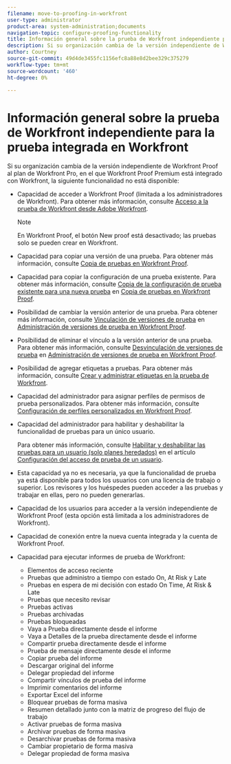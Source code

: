 ```yaml
---
filename: move-to-proofing-in-workfront
user-type: administrator
product-area: system-administration;documents
navigation-topic: configure-proofing-functionality
title: Información general sobre la prueba de Workfront independiente para la prueba integrada en Workfront
description: Si su organización cambia de la versión independiente de Workfront Proof al plan de Workfront Pro, en el que Workfront Proof Premium está integrado con Workfront, algunas funciones de prueba no están disponibles.
author: Courtney
source-git-commit: 49d4de3455fc1156efc8a88e8d2bee329c375279
workflow-type: tm+mt
source-wordcount: '460'
ht-degree: 0%

---
```



# Información general sobre la prueba de Workfront independiente para la prueba integrada en Workfront

Si su organización cambia de la versión independiente de Workfront Proof al plan de Workfront Pro, en el que Workfront Proof Premium está integrado con Workfront, la siguiente funcionalidad no está disponible:

* Capacidad de acceder a Workfront Proof (limitada a los administradores de Workfront). Para obtener más información, consulte [Acceso a la prueba de Workfront desde Adobe Workfront](../../../review-and-approve-work/proofing/managing-proofs-within-workfront/access-wf-proof-in-workfront.md).

   >[!NOTE]
   >
   >En Workfront Proof, el botón New proof está desactivado; las pruebas solo se pueden crear en Workfront.

* Capacidad para copiar una versión de una prueba. Para obtener más información, consulte  [Copia de pruebas en Workfront Proof](../../../workfront-proof/wp-work-proofsfiles/create-proofs-and-files/copy-proofs.md).

* Capacidad para copiar la configuración de una prueba existente. Para obtener más información, consulte [Copia de la configuración de prueba existente para una nueva prueba](../../../workfront-proof/wp-work-proofsfiles/create-proofs-and-files/copy-proofs.md#copy-with-new-file) en [Copia de pruebas en Workfront Proof](../../../workfront-proof/wp-work-proofsfiles/create-proofs-and-files/copy-proofs.md).

* Posibilidad de cambiar la versión anterior de una prueba. Para obtener más información, consulte [Vinculación de versiones de prueba](../../../workfront-proof/wp-work-proofsfiles/manage-your-work/manage-proof-versions.md#linking-and-unlinking-proof-versions) en [Administración de versiones de prueba en Workfront Proof](../../../workfront-proof/wp-work-proofsfiles/manage-your-work/manage-proof-versions.md).

* Posibilidad de eliminar el vínculo a la versión anterior de una prueba. Para obtener más información, consulte [Desvinculación de versiones de prueba](../../../workfront-proof/wp-work-proofsfiles/manage-your-work/manage-proof-versions.md#unlinkingproofversions) en [Administración de versiones de prueba en Workfront Proof](../../../workfront-proof/wp-work-proofsfiles/manage-your-work/manage-proof-versions.md).

* Posibilidad de agregar etiquetas a pruebas. Para obtener más información, consulte [Crear y administrar etiquetas en la prueba de Workfront](../../../workfront-proof/wp-work-proofsfiles/organize-your-work/create-and-manage-tags.md).

* Capacidad del administrador para asignar perfiles de permisos de prueba personalizados. Para obtener más información, consulte  [Configuración de perfiles personalizados en Workfront Proof](../../../workfront-proof/wp-acct-admin/account-settings/configure-custom-profiles.md).

* Capacidad del administrador para habilitar y deshabilitar la funcionalidad de pruebas para un único usuario.

   Para obtener más información, consulte [Habilitar y deshabilitar las pruebas para un usuario (solo planes heredados)](../../../administration-and-setup/manage-workfront/configure-proofing/configure-a-users-proofing-access.md#enabling-and-disabling-proofing-for-a-user) en el artículo [Configuración del acceso de prueba de un usuario](../../../administration-and-setup/manage-workfront/configure-proofing/configure-a-users-proofing-access.md).

* Esta capacidad ya no es necesaria, ya que la funcionalidad de prueba ya está disponible para todos los usuarios con una licencia de trabajo o superior. Los revisores y los huéspedes pueden acceder a las pruebas y trabajar en ellas, pero no pueden generarlas.
* Capacidad de los usuarios para acceder a la versión independiente de Workfront Proof (esta opción está limitada a los administradores de Workfront).
* Capacidad de conexión entre la nueva cuenta integrada y la cuenta de Workfront Proof.
* Capacidad para ejecutar informes de prueba de Workfront:

   * Elementos de acceso reciente
   * Pruebas que administro a tiempo con estado On, At Risk y Late
   * Pruebas en espera de mi decisión con estado On Time, At Risk &amp; Late
   * Pruebas que necesito revisar
   * Pruebas activas
   * Pruebas archivadas
   * Pruebas bloqueadas
   * Vaya a Prueba directamente desde el informe
   * Vaya a Detalles de la prueba directamente desde el informe
   * Compartir prueba directamente desde el informe
   * Prueba de mensaje directamente desde el informe
   * Copiar prueba del informe
   * Descargar original del informe
   * Delegar propiedad del informe
   * Compartir vínculos de prueba del informe
   * Imprimir comentarios del informe
   * Exportar Excel del informe
   * Bloquear pruebas de forma masiva
   * Resumen detallado junto con la matriz de progreso del flujo de trabajo
   * Activar pruebas de forma masiva
   * Archivar pruebas de forma masiva
   * Desarchivar pruebas de forma masiva
   * Cambiar propietario de forma masiva
   * Delegar propiedad de forma masiva

